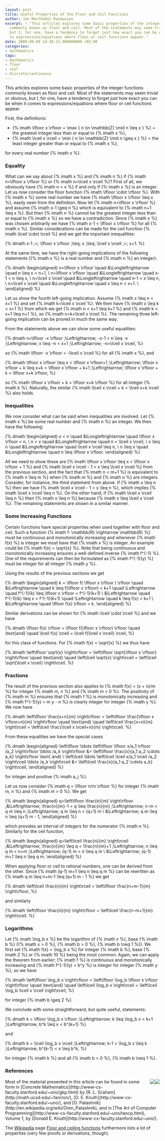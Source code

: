 ```yaml
---
layout: post
title: Useful Properties of the Floor and Ceil Functions
author: Jan Marthedal Rasmussen
excerpt: ! "This articles explores some basic properties of the integer functions
  commonly known as floor and ceil. Most of the statements may seem trivial or obvious,
  but I, for one, have a tendency to forget just how exact you can be when it comes
  to expressions/equations where floor or ceil functions appear."
date: 2009-09-09 14:36:13.000000000 +02:00
categories:
- mathematics
tags:
- mathematics
- floor
- ceil
- discrete/continuous
---
```

This articles explores some basic properties of the integer functions commonly known as floor and ceil. Most of the statements may seem trivial or obvious, but I, for one, have a tendency to forget just how exact you can be when it comes to expressions/equations where floor or ceil functions appear.<span></span>

First, the definitions:

*   {% imath \lfloor x \rfloor = \max \{ n \in \mathbb{Z} \mid n \leq x \} %} = the greatest integer less than or equal to {% imath x %},
*   {% imath \lceil  x \rceil  = \min \{ n \in \mathbb{Z} \mid n \geq x \} %} = the least integer greater than or equal to {% imath x %},

for every real number {% imath x %}.

### Equality

What can we say about {% imath x %} and {% imath n %} if {% imath n=\lfloor x \rfloor %} or {% imath n=\lceil x \rceil %}? First of all, we obviously have {% imath n = x %} if and only if {% imath x %} is an integer. Let us now consider the floor function {% imath \lfloor \cdot \rfloor %}. With {% imath x %} some real number we have {% imath \lfloor x \rfloor \leq x %}, easily seen from the definition. Now let {% imath n=\lfloor x \rfloor %} and assume {% imath x-1 \geq n %} which is equivalent to {% imath n+1 \leq x %}. But then {% imath n %} cannot be the greatest integer less than or equal to {% imath x %} so we have a contradiction. Since {% imath x %} was chosen arbitrarily we have {% imath x-1 < \lfloor x \rfloor %} for all {% imath x %}. Similar considerations can be made for the ceil function {% imath \lceil \cdot \rceil %} and we get the important inequalities:

{% dmath x-1 \;<\; \lfloor x \rfloor \;\leq\; x \;\leq\; \lceil x \rceil \;<\; x+1. %}

At the same time, we have the right-going implications of the following statements ({% imath x %} is a real number and {% imath n %} an integer):

{% dmath \begin{aligned} n=\lfloor x \rfloor \quad &\Longleftrightarrow \quad n \leq x < n+1, \\ n=\lfloor x \rfloor \quad &\Longleftrightarrow \quad x-1 < n \leq x, \\ n=\lceil x \rceil   \quad &\Longleftrightarrow \quad n-1 < x \leq n, \\ n=\lceil x \rceil   \quad &\Longleftrightarrow \quad x \leq n < x+1. \\ \end{aligned} %}

Let us show the fourth left-going implication. Assume {% imath x \leq n < x+1 %} and set {% imath k=\lceil x \rceil %}. We then have {% imath x \leq k < x+1 %} from which we get {% imath n < x+1 \leq k+1 %} and {% imath k < x+1 \leq n+1 %}, so {% imath n=k=\lceil x \rceil %}. The remaining three left-going implication can be proved in much the same way.

From the statements above we can show some useful equalities:

{% dmath n=\lfloor -x \rfloor \;\Leftrightarrow\; -x-1 < n \leq -x \;\Leftrightarrow\; x \leq -n < x+1 \;\Leftrightarrow\; -n=\lceil x \rceil, %}

so {% imath \lfloor -x \rfloor = -\lceil x \rceil %} for all {% imath x %}, and

{% dmath \lfloor x \rfloor \leq x < \lfloor x \rfloor+1 \;\Leftrightarrow\; \lfloor x \rfloor + k \leq x+k < \lfloor x \rfloor + k+1 \;\Leftrightarrow\; \lfloor x \rfloor + k = \lfloor x+k \rfloor, %}

so {% imath \lfloor x \rfloor + k = \lfloor x+k \rfloor %} for all integer {% imath k %}. Naturally, the similar {% imath \lceil x \rceil + k = \lceil x+k \rceil %} also holds.

### Inequalities

We now consider what can be said when inequalities are involved. Let {% imath x %} be some real number and {% imath n %} an integer. We then have the following:

{% dmath \begin{aligned} x < n    \quad &\Longleftrightarrow \quad \lfloor x \rfloor < n, \\ n < x    \quad &\Longleftrightarrow \quad n < \lceil x \rceil, \\ x \leq n \quad &\Longleftrightarrow \quad \lceil x \rceil \leq n, \\ n \leq x \quad &\Longleftrightarrow \quad n \leq \lfloor x \rfloor. \end{aligned} %}

All we need to show these are {% imath \lfloor x \rfloor \leq x < \lfloor x \rfloor + 1 %} and {% imath \lceil x \rceil - 1 < x \leq \lceil x \rceil %} from the previous section, and the fact that {% imath n < m+1 %} is equivalent to {% imath n \leq m %} when {% imath m %} and {% imath n %} are integers. Consider, for instance, the third statement from above. If {% imath x \leq n %} then we have {% imath \lceil x \rceil - 1 < x \leq n %}, which implies {% imath \lceil x \rceil \leq n %}. On the other hand, if {% imath \lceil x \rceil \leq n %} then {% imath x \leq n %} because {% imath x \leq \lceil x \rceil %}. The remaining statements are shown in a similar manner.

### Some Increasing Functions

Certain functions have special properties when used together with floor and ceil. Such a function
{% imath f: \mathbb{R} \rightarrow \mathbb{R} %} must be continuous and monotonically increasing and whenever {% imath f(x) %} is integer we must have that {% imath x %} is integer. An example could be {% imath f(x) = \sqrt{x} %}. Note that being continuous and monotonically increasing ensures a well-defined inverse {% imath f^{-1} %}. One of the requirements can then be formulated as
{% imath f^{-1}(y) %} must be integer for all integer {% imath y %}.

Using the results of the previous sections we get

{% dmath \begin{aligned} k = \lfloor f( \lfloor x \rfloor ) \rfloor \quad &\Leftrightarrow \quad k \leq f(\lfloor x \rfloor) < k+1 \quad \Leftrightarrow \quad f^{-1}(k) \leq \lfloor x \rfloor < f^{-1}(k+1) \\ &\Leftrightarrow \quad f^{-1}(k) \leq x < f^{-1}(k+1) \quad \Leftrightarrow \quad k \leq f(x) < k+1 \\ &\Leftrightarrow \quad \lfloor f(x) \rfloor = k. \end{aligned} %}

Similar derivations can be shown for {% imath \lceil \cdot \rceil %} and we have

{% dmath \lfloor f(x) \rfloor = \lfloor f(\lfloor x \rfloor) \rfloor \quad \text{and} \quad \lceil f(x) \rceil = \lceil f(\lceil x \rceil) \rceil, %}

for this class of functions. For {% imath f(x) = \sqrt{x} %} we thus have

{% dmath \left\lfloor \sqrt{x} \right\rfloor = \left\lfloor \sqrt{\lfloor x \rfloor} \right\rfloor \quad \text{and} \quad \left\lceil \sqrt{x} \right\rceil = \left\lceil \sqrt{\lceil x \rceil} \right\rceil. %}

### Fractions

The result of the previous section also applies to {% imath f(x) = (x + n)/m %} for integer {% imath m, n %} and {% imath m > 0 %}. The positivity of {% imath m %} ensures that {% imath f %} is monotonically increasing and {% imath f^{-1}(y) = m y - n %} is clearly integer for integer {% imath y %}. We now have

{% dmath \left\lfloor \frac{x+n}{m} \right\rfloor = \left\lfloor \frac{\lfloor x \rfloor+n}{m} \right\rfloor \quad \text{and} \quad \left\lceil \frac{x+n}{m} \right\rceil = \left\lceil \frac{\lceil x \rceil+n}{m} \right\rceil. %}

From these equalities we have the special cases

{% dmath \begin{aligned} \left\lfloor \ldots \left\lfloor \lfloor x/a_1 \rfloor /a_2 \right\rfloor \ldots /a_k \right\rfloor &= \left\lfloor \frac{x}{a_1 a_2 \cdots a_k} \right\rfloor \text{ and} \\ \left\lceil \ldots \left\lceil \lceil x/a_1 \rceil /a_2 \right\rceil \ldots /a_k \right\rceil &= \left\lceil \frac{x}{a_1 a_2 \cdots a_k} \right\rceil, \end{aligned} %}

for integer and positive {% imath a_j %}.

Let us now consider {% imath q = \lfloor n/m \rfloor %} for integer {% imath m, n %} and {% imath m > 0 %}. We get

{% dmath \begin{aligned} q=\left\lfloor \frac{n}{m} \right\rfloor \;&\Leftrightarrow\; \frac{n}{m}-1 < q \leq \frac{n}{m} \;\Leftrightarrow\; n-m < q m \leq n \;\Leftrightarrow\; q m \leq n < (q+1) m \\ &\Leftrightarrow\; q m \leq n \leq (q+1) m - 1, \end{aligned} %}

which provides an interval of integers for the numerator {% imath n %}. Similarly for the ceil function,

{% dmath \begin{aligned} q=\left\lceil \frac{n}{m} \right\rceil \;&\Leftrightarrow\; \frac{n}{m} \leq q < \frac{n}{m}+1 \;\Leftrightarrow\; n \leq q m < n+m \;\Leftrightarrow\; (q-1) m < n \leq q m \\ &\Leftrightarrow\; (q-1) m+1 \leq n \leq q m. \end{aligned} %}

When applying floor or ceil to rational numbers, one can be derived from the other. Since {% imath (q-1) m+1 \leq n \leq q m %} can be rewritten as {% imath q m \leq n+m-1 \leq (q+1) m - 1 %} we get

{% dmath \left\lceil \frac{n}{m} \right\rceil = \left\lfloor \frac{n+m-1}{m} \right\rfloor, %}

and similarly

{% dmath \left\lfloor \frac{n}{m} \right\rfloor = \left\lceil \frac{n-m+1}{m} \right\rceil. %}

### Logarithms

Let {% imath \log_b x %} be the logarithm of {% imath x %}, base {% imath b %} ({% imath x > 0 %}, {% imath b > 0 %}, {% imath b \neq 1 %}). We first set {% imath f(x) = \log_b x %} for integer {% imath b %}, base {% imath 2 %} or {% imath 10 %} being the most common. Again, we can apply the theorem from earlier; {% imath f %} is continuous and monotonically increasing and {% imath f^{-1}(y) = b^y %} is integer for integer {% imath y %}, so we have

{% dmath \left\lfloor \log_b x \right\rfloor = \left\lfloor \log_b \lfloor x \rfloor \right\rfloor \quad \text{and} \quad \left\lceil \log_b x \right\rceil = \left\lceil \log_b \lceil x \rceil \right\rceil, %}

for integer {% imath b \geq 2 %}.

We conclude with some straightforward, but quite useful, statements:

{% dmath k = \lfloor \log_b x \rfloor \;\Leftrightarrow\; k \leq \log_b x < k+1 \;\Leftrightarrow\; b^k \leq x < b^{k+1} %}

and

{% dmath k = \lceil \log_b x \rceil \;\Leftrightarrow\; k-1 < \log_b x \leq k \;\Leftrightarrow\; b^{k-1} < x \leq b^k, %}

for integer {% imath k %} and all {% imath b > 0 %}, {% imath b \neq 1 %}.

### References

<div style="float:right"><a href="{% amazon concrete %}"><img src="{% bookcover concrete %}" /></a></div>
<div style="float:right"><a href="{% amazon taocp1 %}"><img src="{% bookcover taocp1 %}" /></a></div>
Most of the material presented in this article can be found in some form in [Concrete Mathematics](http://www-cs-faculty.stanford.edu/~uno/gkp.html) by [R. L. Graham](http://math.ucsd.edu/~fan/ron/), [D. E. Knuth](http://www-cs-faculty.stanford.edu/~uno/), and [O. Patashnik](http://en.wikipedia.org/wiki/Oren_Patashnik), and in [The Art of Computer Programming](http://www-cs-faculty.stanford.edu/~uno/taocp.html), Volume&nbsp;1, by [Donald E. Knuth](http://www-cs-faculty.stanford.edu/~uno/).

The [Wikipedia](http://www.wikipedia.org) page [Floor and ceiling functions](http://en.wikipedia.org/wiki/Floor_and_ceiling_functions) furthermore lists a lot of properties (very few proofs or derivations, though).

